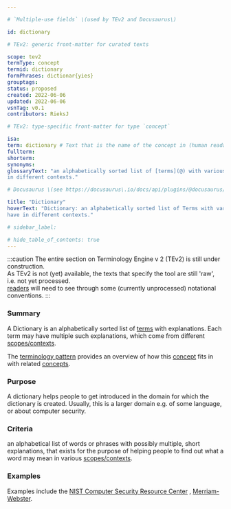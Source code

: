 ```yaml
---

# `Multiple-use fields` \(used by TEv2 and Docusaurus\)

id: dictionary

# TEv2: generic front-matter for curated texts

scope: tev2
termType: concept
termid: dictionary
formPhrases: dictionar{yies}
grouptags:
status: proposed
created: 2022-06-06
updated: 2022-06-06
vsnTag: v0.1
contributors: RieksJ

# TEv2: type-specific front-matter for type `concept`

isa:
term: dictionary # Text that is the name of the concept in (human readable) texts.
fullterm:
shorterm:
synonyms:
glossaryText: "an alphabetically sorted list of [terms](@) with various meanings that they may have
in different contexts."

# Docusaurus \(see https://docusaurus\.io/docs/api/plugins/@docusaurus/plugin-content-docs#markdown-front-matter\):

title: "Dictionary"
hoverText: "Dictionary: an alphabetically sorted list of Terms with various meanings that they may
have in different contexts."

# sidebar_label:

# hide_table_of_contents: true
---
```


:::caution
The entire section on Terminology Engine v 2 (TEv2) is still under construction.<br/>
As TEv2 is not (yet) available, the texts that specify the tool are still 'raw', i.e. not yet
processed.<br/>[readers](@) will need to see through some (currently unprocessed) notational
conventions.
:::

### Summary

A Dictionary is an alphabetically sorted list of [terms](@) with explanations. Each term may have
multiple such explanations, which come from different [scopes/contexts](scope@).

The [terminology pattern](pattern-terminology@) provides an overview of how this [concept](@) fits
in with related [concepts](@).

### Purpose

A dictionary helps people to get introduced in the domain for which the dictionary is created.
Usually, this is a larger domain e.g. of some language, or about computer security.

### Criteria

an alphabetical list of words or phrases with possibly multiple, short explanations, that exists for
the purpose of helping people to find out what a word may mean in various [scopes/contexts](@).

### Examples

Examples include the [NIST Computer Security Resource Center](https://csrc.nist.gov/glossary)
, [Merriam-Webster](https://www.merriam-webster.com/dictionary/).
